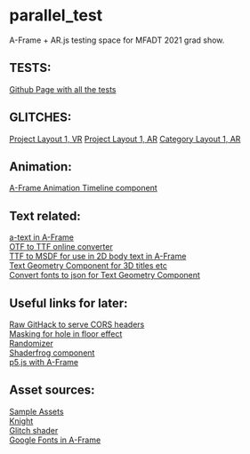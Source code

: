 # parallel_test
A-Frame + AR.js testing space for MFADT 2021 grad show.  

## TESTS: ##
[Github Page with all the tests](https://sycrus.github.io/parallel_test/)

## GLITCHES: ##
[Project Layout 1, VR](https://glitch.com/edit/#!/parallel-layout-1?path=index.html%3A1%3A0)
[Project Layout 1, AR](https://glitch.com/edit/#!/layout-1-ar?path=index.html%3A1%3A0)
[Category Layout 1, AR](https://glitch.com/edit/#!/layout-2-ar)

## Animation: ##
[A-Frame Animation Timeline component](https://github.com/supermedium/superframe/tree/master/components/animation-timeline/)

## Text related: ##
[a-text in A-Frame](https://aframe.io/docs/1.2.0/primitives/a-text.html#attributes/) \
[OTF to TTF online converter](https://cloudconvert.com/otf-to-ttf) \
[TTF to MSDF for use in 2D body text in A-Frame](https://msdf-bmfont.donmccurdy.com/) \
[Text Geometry Component for 3D titles etc](https://github.com/supermedium/superframe/tree/master/components/text-geometry/) \
[Convert fonts to json for Text Geometry Component](http://gero3.github.io/facetype.js/)

## Useful links for later: ##
[Raw GitHack to serve CORS headers](https://raw.githack.com/) \
[Masking for hole in floor effect](https://stackoverflow.com/questions/56192021/how-to-declare-a-mask-material-using-a-frame-js) \
[Randomizer](https://github.com/supermedium/superframe/tree/master/components/randomizer/) \
[Shaderfrog component](https://github.com/msj121/aframeFrogShaders) \
[p5.js with A-Frame](https://editor.p5js.org/micuat/sketches/0waMKDEi)

## Asset sources: ##
[Sample Assets](https://github.com/aframevr/sample-assets/tree/master/assets) \
[Knight](https://sketchfab.com/3d-models/warcraft-3-alliance-footmanfanmade-201452e568064aedadccfafb668ef6a5) \
[Glitch shader](https://shaderfrog.com/app/view/1932) \
[Google Fonts in A-Frame](https://github.com/etiennepinchon/aframe-fonts)

